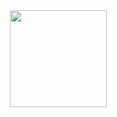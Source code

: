 <div align="center">
 <a href="https://github.com/flavio-junior">
  <img height="155em" src="https://github-readme-stats.vercel.app/api/top-langs/?username=flavio-junior&layout=compact&langs_count=16&theme=black"/>
 </a>
</div>  
